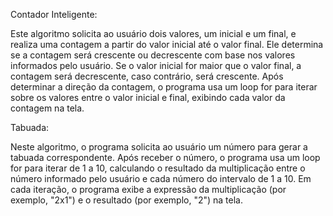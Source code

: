 Contador Inteligente:

Este algoritmo solicita ao usuário dois valores, um inicial e um final, e realiza uma contagem a partir do valor inicial até o valor final. Ele determina se a contagem será crescente ou decrescente com base nos valores informados pelo usuário. Se o valor inicial for maior que o valor final, a contagem será decrescente, caso contrário, será crescente. Após determinar a direção da contagem, o programa usa um loop for para iterar sobre os valores entre o valor inicial e final, exibindo cada valor da contagem na tela.

Tabuada:

Neste algoritmo, o programa solicita ao usuário um número para gerar a tabuada correspondente. Após receber o número, o programa usa um loop for para iterar de 1 a 10, calculando o resultado da multiplicação entre o número informado pelo usuário e cada número do intervalo de 1 a 10. Em cada iteração, o programa exibe a expressão da multiplicação (por exemplo, "2x1") e o resultado (por exemplo, "2") na tela.

